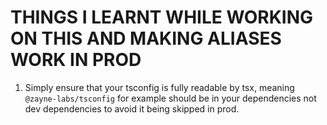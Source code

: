 # THINGS I LEARNT WHILE WORKING ON THIS AND MAKING ALIASES WORK IN PROD

1. Simply ensure that your tsconfig is fully readable by tsx, meaning `@zayne-labs/tsconfig` for example should be in your dependencies not dev dependencies to avoid it being skipped in prod.
